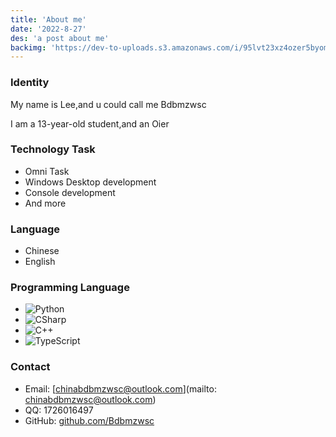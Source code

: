 ```yaml
---
title: 'About me'
date: '2022-8-27'
des: 'a post about me'
backimg: 'https://dev-to-uploads.s3.amazonaws.com/i/95lvt23xz4ozer5byomi.png'
---
```


### Identity
My name is Lee,and u could call me Bdbmzwsc

I am a 13-year-old student,and an Oier

### Technology Task
- Omni Task
- Windows Desktop development
- Console development
- And more

### Language
- Chinese
- English

### Programming Language
- ![Python](https://img.shields.io/badge/-Python-blue?style=for-the-badge&logo=appveyor)
- ![CSharp](https://img.shields.io/badge/-CSharp-green?style=for-the-badge&logo=appveyor)
- ![C++](https://img.shields.io/badge/-C++-yellow?style=for-the-badge&logo=appveyor)
- ![TypeScript](https://img.shields.io/badge/-TypeScript-blue?style=for-the-badge&logo=appveyor)

### Contact
- Email: [chinabdbmzwsc@outlook.com](mailto: chinabdbmzwsc@outlook.com)
- QQ: 1726016497
- GitHub: [github.com/Bdbmzwsc](https://github.com/Bdbmzwsc)